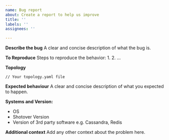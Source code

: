 ```yaml
---
name: Bug report
about: Create a report to help us improve
title: ''
labels: ''
assignees: ''

---
```


**Describe the bug**
A clear and concise description of what the bug is.

**To Reproduce**
Steps to reproduce the behavior:
1.
2. 
...

**Topology**
```
// Your topology.yaml file
```

**Expected behaviour**
A clear and concise description of what you expected to happen.

**Systems and Version:**
 - OS
 - Shotover Version
 - Version of 3rd party software e.g. Cassandra, Redis

**Additional context**
Add any other context about the problem here.
